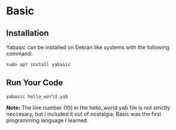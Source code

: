 # Basic

## Installation 

Yabasic can be installed on Debian like systems with the following command:

`sudo apt install yabasic`

## Run Your Code

`yabasic hello_world.yab`

**Note:** The line number (10) in the hello_world.yab file is not strictly 
neccesary, but I included it out of nostalgia; Basic was the first 
programming language I learned.

